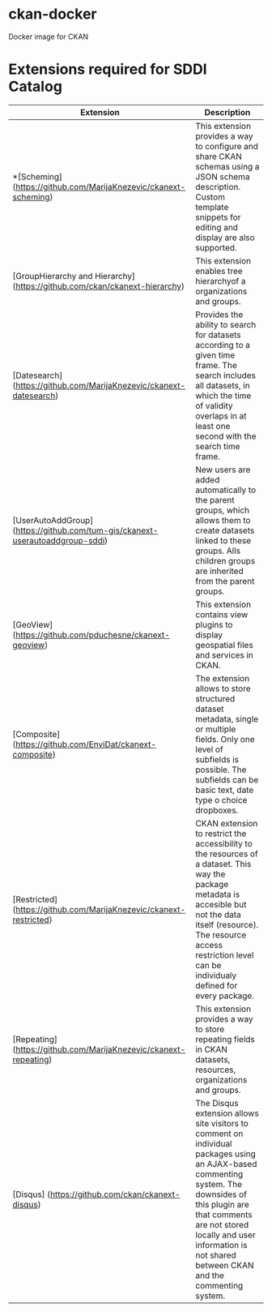 # ckan-docker
Docker image for CKAN

# Extensions required for SDDI Catalog

| Extension | Description |
|-----|-------------|
| *[Scheming] (https://github.com/MarijaKnezevic/ckanext-scheming) | This extension provides a way to configure and share CKAN schemas using a JSON schema description. Custom template snippets for editing and display are also supported.|
| [GroupHierarchy and Hierarchy] (https://github.com/ckan/ckanext-hierarchy) | This extension enables tree hierarchyof a organizations and groups.|
| [Datesearch] (https://github.com/MarijaKnezevic/ckanext-datesearch) | Provides the ability to search for datasets according to a given time frame. The search includes all datasets, in which the time of validity overlaps in at least one second with the search time frame. |
| [UserAutoAddGroup] (https://github.com/tum-gis/ckanext-userautoaddgroup-sddi) | New users are added automatically to the parent groups, which allows them to create datasets linked to these groups. Alls children groups are inherited from the parent groups.|
| [GeoView] (https://github.com/pduchesne/ckanext-geoview) | This extension contains view plugins to display geospatial files and services in CKAN.|
| [Composite] (https://github.com/EnviDat/ckanext-composite) | The extension allows to store structured dataset metadata, single or multiple fields. Only one level of subfields is possible. The subfields can be basic text, date type o choice dropboxes. |
| [Restricted] (https://github.com/MarijaKnezevic/ckanext-restricted) | CKAN extension to restrict the accessibility to the resources of a dataset. This way the package metadata is accesible but not the data itself (resource). The resource access restriction level can be individualy defined for every package.|
| [Repeating] (https://github.com/MarijaKnezevic/ckanext-repeating) | This extension provides a way to store repeating fields in CKAN datasets, resources, organizations and groups.|
| [Disqus] (https://github.com/ckan/ckanext-disqus) | The Disqus extension allows site visitors to comment on individual packages using an AJAX-based commenting system. The downsides of this plugin are that comments are not stored locally and user information is not shared between CKAN and the commenting system.|
